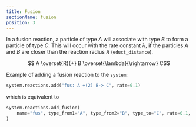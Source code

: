 ```yaml
---
title: Fusion
sectionName: fusion
position: 3
---
```


In a fusion reaction, a particle of type $A$ will associate with type $B$ to form a particle of type $C$.
This will occur with the rate constant $\lambda$, if the particles $A$ and $B$ are closer than the reaction radius
$R$ (`educt_distance`). 

$$ A \overset{R}{+} B \overset{\lambda}{\rightarrow} C$$

Example of adding a fusion reaction to the `system`:

```python
system.reactions.add("fus: A +(2) B-> C", rate=0.1)
```
which is equivalent to
```python
system.reactions.add_fusion(
    name="fus", type_from1="A", type_from2="B", type_to="C", rate=0.1, educt_distance=2.
)
```

